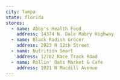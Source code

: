 ```yaml
---
city: Tampa
state: florida
stores:
  - name: Abby's Health Food
    address: 14374 N. Dale Mabry Highway
  - name: Black Radish Grocer
    address: 2923 N 12th Street
  - name: Nutrition Smart
    address: 12702 Race Track Road
  - name: Rollin' Oats Market & Cafe
    address: 1021 N Macdill Avenue
---
```

